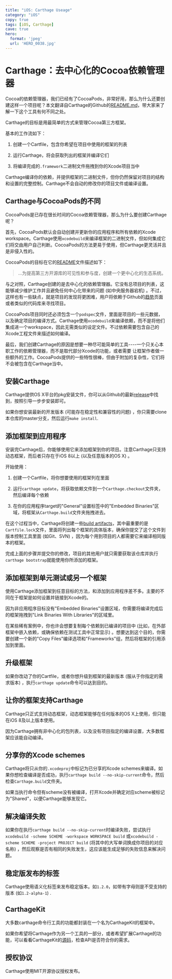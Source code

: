 ```yaml
---
title: "iOS: Carthage Useage"
category: "iOS"
copy: true
tags: [iOS, Carthage]
cave: true
hero:
  format: 'jpeg'
  url: 'HERO_0038.jpg'
---
```

# Carthage：去中心化的Cocoa依赖管理器

Cocoa的依赖管理器，我们已经有了CocoaPods，非常好用，那么为什么还要创建这样一个项目呢？本文翻译自Carthage的Github的[README.md](https://github.com/Carthage/Carthage#adding-frameworks-to-an-application)，带大家来了解一下这个工具有何不同之处。

Carthage的目标是用最简单的方式来管理Cocoa第三方框架。

基本的工作流如下：

1. 创建一个Cartfile，包含你希望在项目中使用的框架的列表

2. 运行Carthage，将会获取列出的框架并编译它们

3. 将编译完成的`.framework`二进制文件拖拽到你的Xcode项目当中

Carthage编译你的依赖，并提供框架的二进制文件，但你仍然保留对项目的结构和设置的完整控制。Carthage不会自动的修改你的项目文件或编译设置。

## Carthage与CocoaPods的不同

CocoaPods是已存在很长时间的Cocoa依赖管理器，那么为什么要创建Carthage呢？

首先，CocoaPods默认会自动创建并更新你的应用程序和所有依赖的Xcode workspace。Carthage使用`xcodebuild`来编译框架的二进制文件，但如何集成它们将交由用户自己判断。CocoaPods的方法更易于使用，但Carthage更灵活并且是非侵入性的。

CocoaPods的目标在它的[README](https://github.com/CocoaPods/CocoaPods/blob/1703a3464674baecf54bd7e766f4b37ed8fc43f7/README.md)文件描述如下：

> ...为提高第三方开源库的可见性和参与度，创建一个更中心化的生态系统。

与之对照，Carthage创建的是去中心化的依赖管理器。它没有总项目的列表，这能够减少维护工作并且避免任何中心化带来的问题 (如中央服务器宕机) 。不过，这样也有一些缺点，就是项目的发现将更困难，用户将依赖于Github的[趋势](https://github.com/trending?l=swift)页面或者类似的代码库来寻找项目。

CocoaPods项目同时还必须包含一个`podspec`文件，里面是项目的一些元数据，以及确定项目的编译方式。Carthage使用`xcodebuild`来编译依赖，而不是将他们集成进一个workspace，因此无需类似的设定文件。不过依赖需要包含自己的Xcode工程文件来描述如何编译。

最后，我们创建Carthage的原因是想要一种尽可能简单的工具----一个只关心本职工作的依赖管理器，而不是取代部分Xcode的功能，或者需要 让框架作者做一些额外的工作。CocoaPods提供的一些特性很棒，但由于附加的复杂性，它们将不会被包含在Carthage当中。

## 安装Carthage

Carthage提供OS X平台的pkg安装文件，你可以从Github的最新[release](https://github.com/Carthage/Carthage/releases)中找到，按照引导一步步安装即可。

如果你想安装最新的开发版本 (可能存在稳定性和兼容性的问题) ，你只需要clone本仓库的master分支，然后运行`make install`.

## 添加框架到应用程序

安装完Carthage后，你能够使用它来添加框架到你的项目。注意Carthage只支持动态框架，而后者只存在于iOS 8以上 (以及任意版本的OS X) 。

开始使用：

1. 创建一个Cartfile，将你想要使用的框架列在里面

2. 运行`carthage update`，将获取依赖文件到一个`Carthage.checkout`文件夹，然后编译每个依赖

3. 在你的应用程序target的"General"设置标签中的"Embedded Binaries"区域，将框架从`Carthage.build`文件夹拖拽进去。

在这个过程当中，Carthage将创建一些[build artifacts](https://github.com/Carthage/Carthage/blob/master/Documentation/Artifacts.md)，其中最重要的是`Cartfile.lock`文件，里面将列出每个框架的具体版本，确保你提交了这个文件到版本控制工具里面 (如Git、SVN) ，因为每个用到项目的人都需要它来编译相同版本的框架。

完成上面的步骤并提交你的修改，项目的其他用户就只需要获取该仓库并执行`carthage bootstrap`就能使用你所添加的框架。

## 添加框架到单元测试或另一个框架

使用Carthage添加框架到任意目标的方法，和添加到应用程序差不多。主要的不同在于框架是如何设置并链接到Xcode的。

因为非应用程序目标没有"Embedded Binaries"设置区域，你需要将编译完成后的框架拖拽到"Link Binaries With Libraries"的区域里。

在某些稀有案例中，你也许会想要复制每个依赖到已编译的项目中 (比如，在外部框架中嵌入依赖，或确保依赖在测试工具中正常显示) 。想要达到这个目的，你需要创建一个新的"Copy Files"编译选项和"Frameworks"组，然后将框架的引用添加到里面。

## 升级框架

如果你改动了你的Cartfile，或者你想升级到框架的最新版本 (服从于你指定的需求版本) ，执行`carthage update`命令可以达到目的。

## 让你的框架支持Carthage

Carthage只正式支持动态框架，动态框架能够在任何版本的OS X上使用，但只能在iOS 8及以上版本使用。

因为Carthage拥有非中心化的包列表，以及没有项目指定的编译设置，大多数框架应该能自动编译。

## 分享你的Xcode schemes

Carthage将只从你的`.xcodeproj`中标记为已分享的Xcode schemes来编译。如果你想检查编译是否成功，执行`carthage build --no-skip-current`命令，然后检查`Carthage.build`文件夹。

如果当执行命令但有scheme没有被编译，打开Xcode并确定对应scheme被标记为"Shared"，以便Carthage能够发现它。

## 解决编译失败

如果你在执行`carthage build --no-skip-current`时编译失败，尝试执行`xcodebuild -scheme SCHEME -workspace WORKSPACE build` 或`xcodebuild -scheme SCHEME -project PROJECT build` (将其中的大写单词换成你项目的对应名称) ，然后观察是否有相同的失败发生，这应该能生成足够的失败信息来解决问题。

## 稳定版发布的标签

Carthage使用语义化标签来发布稳定版本。如`1.2.0`，如带有字母则是不受支持的版本 (如`1.2-alpha-1`) .

## CarthageKit

大多数carthage命令行工具的功能都封装在一个名为CarthageKit的框架中。

如果你希望将Carthage作为另一个工具的一部分，或者希望扩展Carthage的功能，可以看看CarthageKit的[源码](https://github.com/Carthage/Carthage/blob/master/CarthageKit)，检查API是否符合你的需求。

## 授权协议

Carthage使用MIT开源协议授权发布。

